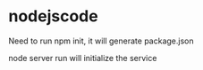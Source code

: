 # nodejscode

Need to run npm init, it will generate package.json

node server run will initialize the service
